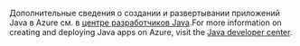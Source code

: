 <span data-ttu-id="2b885-101">Дополнительные сведения о создании и развертывании приложений Java в Azure см. в [центре разработчиков Java](https://docs.microsoft.com/java/api).</span><span class="sxs-lookup"><span data-stu-id="2b885-101">For more information on creating and deploying Java apps on Azure, visit the [Java developer center](https://docs.microsoft.com/java/api).</span></span>